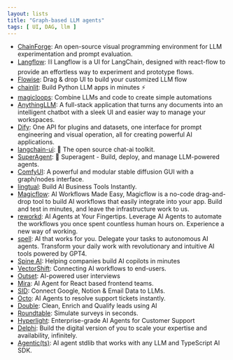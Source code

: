 ```yaml
---
layout: lists
title: "Graph-based LLM agents"
tags: [ UI, DAG, llm ]
---
```


* [ChainForge](https://github.com/ianarawjo/ChainForge):  An open-source visual programming environment for LLM experimentation and prompt evaluation.
* [Langflow](https://github.com/logspace-ai/langflow):  ⛓️ Langflow is a UI for LangChain, designed with react-flow to provide an effortless way to experiment and prototype flows.
* [Flowise](https://github.com/FlowiseAI/Flowise): Drag & drop UI to build your customized LLM flow
* [chainlit](https://github.com/Chainlit/chainlit):  Build Python LLM apps in minutes ⚡️
* [magicloops](https://magicloops.dev/): Combine LLMs and code to create simple automations
* [AnythingLLM](https://github.com/Mintplex-Labs/anything-llm):  A full-stack application that turns any documents into an intelligent chatbot with a sleek UI and easier way to manage your workspaces.
* [Dify](https://github.com/langgenius/dify):  One API for plugins and datasets, one interface for prompt engineering and visual operation, all for creating powerful AI applications.
* [langchain-ui](https://github.com/homanp/langchain-ui):  🧬 The open source chat-ai toolkit.
* [SuperAgent](https://github.com/homanp/superagent):  🥷 Superagent - Build, deploy, and manage LLM-powered agents.
* [ComfyUI](https://github.com/comfyanonymous/ComfyUI): A powerful and modular stable diffusion GUI with a graph/nodes interface.
* [lingtual](https://lingtual.com/): Build AI Business Tools Instantly.
* [Magicflow](https://www.magicflow.ai/): AI Workflows Made Easy, Magicflow is a no-code drag-and-drop tool to build AI workflows that easily integrate into your app. Build and test in minutes, and leave the infrastructure work to us.
* [reworkd](https://reworkd.ai/): AI Agents at Your Fingertips. Leverage AI Agents to automate the workflows you once spent countless human hours on. Experience a new way of working.
* [spell](https://spell.so/): AI that works for you. Delegate your tasks to autonomous AI agents. Transform your daily work with revolutionary and intuitive AI tools powered by GPT4.
* [Spine AI](https://www.getspine.ai/): Helping companies build AI copilots in minutes
* [VectorShift](https://www.vectorshift.ai/): Connecting AI workflows to end-users.
* [Outset](https://outset.ai/): AI-powered user interviews
* [Mira](https://www.usemira.ai/): AI Agent for React based frontend teams.
* [SID](https://www.sid.ai/): Connect Google, Notion & Email Data to LLMs.
* [Octo](https://www.getocto.ai/): AI Agents to resolve  support tickets instantly.
* [Double](https://usedouble.com/): Clean, Enrich and Qualify leads using AI
* [Roundtable](https://roundtable.ai/): Simulate surveys in seconds.
* [Hyperlight](https://hyperlight.ai/): Enterprise-grade AI Agents for  Customer Support
* [Delphi](https://www.delphi.ai/): Build the digital version of you to scale your expertise and availability, infinitely.
 * [Agentic(ts)](https://github.com/transitive-bullshit/agentic):  AI agent stdlib that works with any LLM and TypeScript AI SDK.

